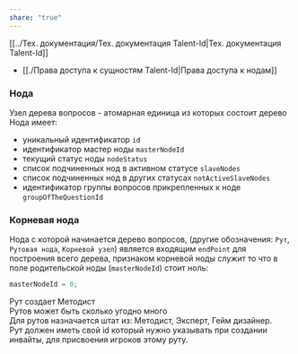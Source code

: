 ```yaml
---
share: "true"
---
```


 [[../Тех. документация/Тех.  документация Talent-Id|Тех.  документация Talent-Id]]
-  [[./Права доступа к сущностям Talent-Id|Права доступа к нодам]]

### Нода

Узел дерева вопросов - атомарная единица из которых состоит дерево
Нода имеет:
- уникальный идентификатор `id`
- идентификатор мастер ноды `masterNodeId`
- текущий статус ноды `nodeStatus`
- список подчиненных нод в активном статусе `slaveNodes`
- список подчиненных нод в других статусах `notActiveSlaveNodes`
- идентификатор группы вопросов прикрепленных к ноде `groupOfTheQuestionId` 

### Корневая нода

Нода с которой начинается дерево вопросов, (другие обозначения: `Рут`, `Рутовая нода`, `Корневой узел`) является входящим `endPoint` для построения всего дерева, признаком корневой ноды служит то что в поле родительской ноды (`masterNodeId`) стоит ноль:

```java
masterNodeId = 0;
```




Рут создает Методист  
Рутов может быть сколько угодно много  
Для рутов назначается штат из: Методист, Эксперт, Гейм дизайнер.  
Рут должен иметь свой id который нужно указывать при создании инвайты, для присвоения игроков этому руту.


